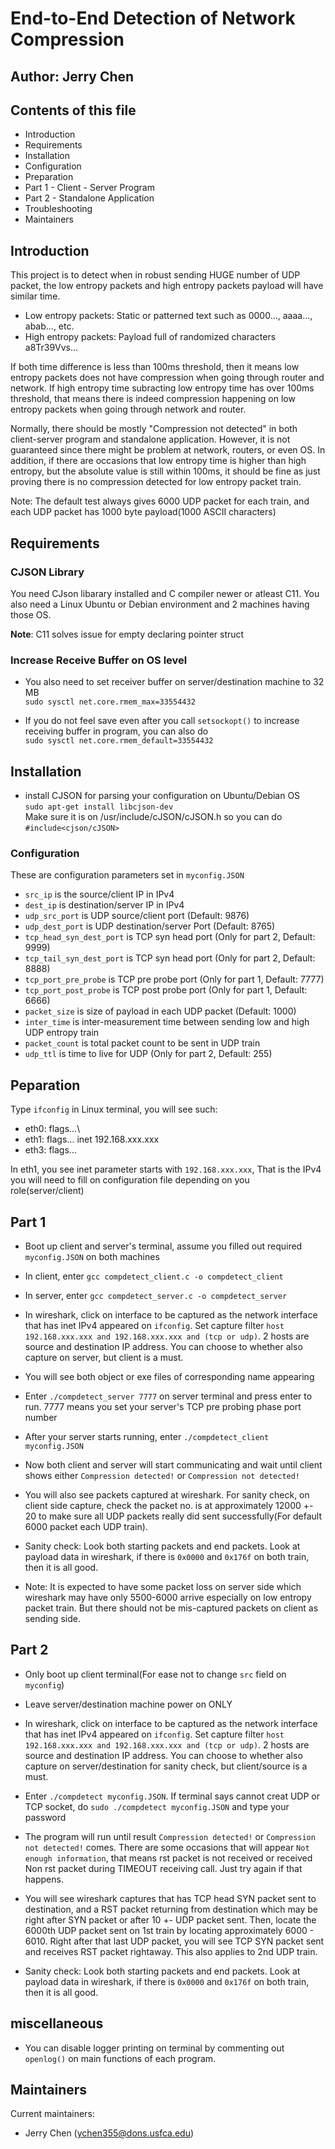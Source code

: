 # End-to-End Detection of Network Compression

## Author: Jerry Chen

## Contents of this file

 - Introduction
 - Requirements
 - Installation
 - Configuration
 - Preparation
 - Part 1 - Client - Server Program
 - Part 2 - Standalone Application
 - Troubleshooting
 - Maintainers
## Introduction

This project is to detect when in robust sending HUGE number of UDP packet, the low entropy packets and high entropy packets payload will have similar time. 

- Low entropy packets: Static or patterned text such as 0000..., aaaa..., abab..., etc.
- High entropy packets: Payload full of randomized characters a8Tr39Vvs...

If both time difference is less than 100ms threshold, then it means low entropy packets does not have compression when going through router and network. If high entropy time subracting low entropy time has over 100ms threshold, that means there is indeed compression happening on low entropy packets when going through network and router. 

Normally, there should be mostly "Compression not detected" in both client-server program and standalone application. However, it is not guaranteed since there might be problem at network, routers, or even OS. In addition, if there are occasions that low entropy time is higher than high entropy, but the absolute value is still within 100ms, it should be fine as just proving there is no compression detected for low entropy packet train.

Note: The default test always gives 6000 UDP packet for each train, and each UDP packet has 1000 byte payload(1000 ASCII characters)
 
## Requirements

### CJSON Library

You need CJson libarary installed and C compiler newer or atleast C11. You also need a Linux Ubuntu or Debian environment and 2 machines having those OS.

**Note**: C11 solves issue for empty declaring pointer struct

### Increase Receive Buffer on OS level
- You also need to set receiver buffer on server/destination machine to 32 MB\
`sudo sysctl net.core.rmem_max=33554432`

- If you do not feel save even after you call `setsockopt()` to increase receiving buffer in program, you can also do\
`sudo sysctl net.core.rmem_default=33554432`



## Installation

- install CJSON for parsing your configuration on Ubuntu/Debian OS\
`sudo apt-get install libcjson-dev`\
Make sure it is on /usr/include/cJSON/cJSON.h so you can do `#include<cjson/cJSON>`


### Configuration

These are configuration parameters set in `myconfig.JSON`
 - `src_ip` is the source/client IP in IPv4
 - `dest_ip` is destination/server IP in IPv4
 - `udp_src_port` is UDP source/client port (Default: 9876)
 - `udp_dest_port` is UDP destination/server Port (Default: 8765)
 - `tcp_head_syn_dest_port` is TCP syn head port (Only for part 2, Default: 9999)
 - `tcp_tail_syn_dest_port` is TCP syn head port (Only for part 2, Default: 8888)
 - `tcp_port_pre_probe` is TCP pre probe port (Only for part 1, Default: 7777)
 - `tcp_port_post_probe` is TCP post probe port (Only for part 1, Default: 6666)
 - `packet_size` is size of payload in each UDP packet (Default: 1000)
 - `inter_time` is inter-measurement time between sending low and high UDP entropy train
 - `packet_count` is total packet count to be sent in UDP train
 - `udp_ttl` is time to live for UDP (Only for part 2, Default: 255)

## Peparation

Type `ifconfig` in Linux terminal, you will see such:

- eth0: flags...\
- eth1: flags... inet 192.168.xxx.xxx
- eth3: flags...

In eth1, you see inet parameter starts with `192.168.xxx.xxx`, That is the IPv4 you will need to fill on configuration file depending on you role(server/client)

## Part 1

- Boot up client and server's terminal, assume you filled out required `myconfig.JSON` on both machines

- In client, enter `gcc compdetect_client.c -o compdetect_client`

- In server, enter `gcc compdetect_server.c -o compdetect_server`

- In wireshark, click on interface to be captured as the network interface that has inet IPv4 appeared on `ifconfig`. Set capture filter `host 192.168.xxx.xxx and 192.168.xxx.xxx and (tcp or udp)`. 2 hosts are source and destination IP address. You can choose to whether also capture on server, but client is a must.

- You will see both object or exe files of corresponding name appearing

- Enter `./compdetect_server 7777` on server terminal and press enter to run. 7777 means you set your server's TCP pre probing phase port number

- After your server starts running, enter `./compdetect_client myconfig.JSON`

- Now both client and server will start communicating and wait until client shows either `Compression detected!` or `Compression not detected!`

- You will also see packets captured at wireshark. For sanity check, on client side capture, check the packet no. is at approximately 12000 +- 20 to make sure all UDP packets really did sent successfully(For default 6000 packet each UDP train).

- Sanity check: Look both starting packets and end packets. Look at payload data in wireshark, if there is `0x0000` and `0x176f` on both train, then it is all good.

- Note: It is expected to have some packet loss on server side which wireshark may have only 5500-6000 arrive especially on low entropy packet train. But there should not be mis-captured packets on client as sending side.

## Part 2

- Only boot up client terminal(For ease not to change `src` field on `myconfig`)

- Leave server/destination machine power on ONLY

- In wireshark, click on interface to be captured as the network interface that has inet IPv4 appeared on `ifconfig`. Set capture filter `host 192.168.xxx.xxx and 192.168.xxx.xxx and (tcp or udp)`. 2 hosts are source and destination IP address. You can choose to whether also capture on server/destination for sanity check, but client/source is a must.

- Enter `./compdetect myconfig.JSON`. If terminal says cannot creat UDP or TCP socket, do `sudo ./compdetect myconfig.JSON` and type your password

- The program will run until result `Compression detected!` or `Compression not detected!` comes. There are some occasions that will appear `Not enough information`, that means rst packet is not received or received Non rst packet during TIMEOUT receiving call. Just try again if that happens.

- You will see wireshark captures that has TCP head SYN packet sent to destination, and a RST packet returning from destination which may be right after SYN packet or after 10 +- UDP packet sent. Then, locate the 6000th UDP packet sent on 1st train by locating approximately 6000 - 6010.
Right after that last UDP packet, you will see TCP SYN packet sent and receives RST packet rightaway. This also applies to 2nd UDP train.

- Sanity check: Look both starting packets and end packets. Look at payload data in wireshark, if there is `0x0000` and `0x176f` on both train, then it is all good.

## miscellaneous

- You can disable logger printing on terminal by commenting out `openlog()` on main functions of each program.

## Maintainers

Current maintainers:
- Jerry Chen ([ychen355@dons.usfca.edu](https://github.com/LastComrade0/Network_Compression))
